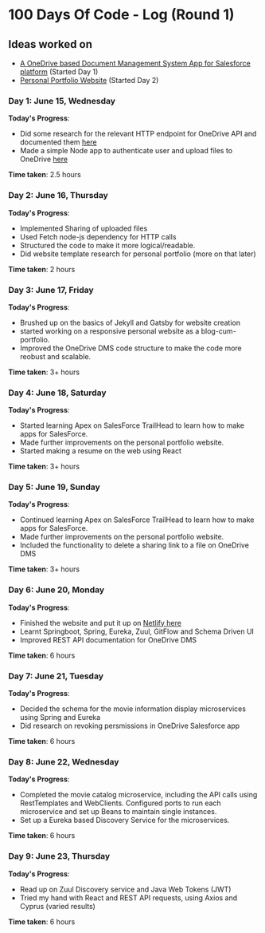 # 100 Days Of Code - Log (Round 1)

## Ideas worked on

- [A OneDrive based Document Management System App for Salesforce platform](https://github.com/Yashpandey4/OneDriveSalesForce) (Started Day 1)
- [Personal Portfolio Website](https://pratyushpandey.netlify.app/) (Started Day 2)

### Day 1: June 15, Wednesday

**Today's Progress**:

- Did some research for the relevant HTTP endpoint for OneDrive API and documented them [here](https://github.com/Yashpandey4/OneDriveCLI/blob/master/Helpers/DesignFlow.md)
- Made a simple Node app to authenticate user and upload files to OneDrive [here](https://github.com/Yashpandey4/OneDriveSalesForce/tree/master/uploadScript)

**Time taken**: 2.5 hours

### Day 2: June 16, Thursday

**Today's Progress**:

- Implemented Sharing of uploaded files
- Used Fetch node-js dependency for HTTP calls
- Structured the code to make it more logical/readable.
- Did website template research for personal portfolio (more on that later)

**Time taken**: 2 hours

### Day 3: June 17, Friday

**Today's Progress**:

- Brushed up on the basics of Jekyll and Gatsby for website creation
- started working on a responsive personal website as a blog-cum-portfolio. 
- Improved the OneDrive DMS code structure to make the code more reobust and scalable.

**Time taken**: 3+ hours

### Day 4: June 18, Saturday

**Today's Progress**:

- Started learning Apex on SalesForce TrailHead to learn how to make apps for SalesForce.  
- Made further improvements on the personal portfolio website.
- Started making a resume on the web using React

**Time taken**: 3+ hours

### Day 5: June 19, Sunday

**Today's Progress**:

- Continued learning Apex on SalesForce TrailHead to learn how to make apps for SalesForce.  
- Made further improvements on the personal portfolio website.
- Included the functionality to delete a sharing link to a file on OneDrive DMS

**Time taken**: 3+ hours

### Day 6: June 20, Monday

**Today's Progress**:

- Finished the website and put it up on [Netlify here](https://pratyushpandey.netlify.app/)
- Learnt Springboot, Spring, Eureka, Zuul, GitFlow and Schema Driven UI
- Improved REST API documentation for OneDrive DMS

**Time taken**: 6 hours

### Day 7: June 21, Tuesday

**Today's Progress**:

- Decided the schema for the movie information display microservices using Spring and Eureka
- Did research on revoking persmissions in OneDrive Salesforce app

**Time taken**: 6 hours

### Day 8: June 22, Wednesday

**Today's Progress**:

- Completed the movie catalog microservice, including the API calls using RestTemplates and WebClients. Configured ports to run each microservice and set up Beans to maintain single instances.
- Set up a Eureka based Discovery Service for the microservices.

**Time taken**: 6 hours

### Day 9: June 23, Thursday

**Today's Progress**:

- Read up on Zuul Discovery service and Java Web Tokens (JWT)
- Tried my hand with React and REST API requests, using Axios and Cyprus (varied results)

**Time taken**: 6 hours
